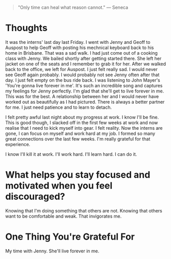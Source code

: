 
> \"Only time can heal what reason cannot.\" — Seneca

# Thoughts
It was the interns' last day last Friday. I went with Jenny and Geoff to Auspost to help Geoff with posting his mechnical keyboard back to his home in Brisbane. That was a sad walk. I had just come out of a cooking class with Jenny. We bailed shortly after getting started there. She left her jacket on one of the seats and I remember to grab it for her. After we walked back to the office, we left for Auspost. I just felt really sad. I would never see Geoff again probably. I would probably not see Jenny often after that day. I just felt empty on the bus ride back. I was listening to John Mayer's 'You're gonna live forever in me'. It's such an incredible song and captures my feelings for Jenny perfectly. I'm glad that she'll get to live forever in me. This was for the best. A relationship between her and I would never have worked out as beautifully as I had pictured. There is always a better partner for me. I just need patience and to learn to detach.

I felt pretty awful last night about my progress at work. I know I'll be fine. This is good though, I slacked off in the first few weeks at work and now realise that I need to kick myself into gear. I felt reality. Now the interns are gone, I can focus on myself and work hard at my job. I formed so many great connections over the last few weeks. I'm really grateful for that experience.

I know I'll kill it at work. I'll work hard. I'll learn hard. I can do it.

# What helps you stay focused and motivated when you feel discouraged?
Knowing that I'm doing something that others are not. Knowing that others want to be comfortable and weak. That invigorates me.

# One Thing You're Grateful For
My time with Jenny. She'll live forever in me.
